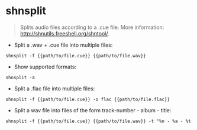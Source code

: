 # shnsplit

> Splits audio files according to a .cue file.
> More information: <http://shnutils.freeshell.org/shntool/>.

- Split a .wav + .cue file into multiple files:

`shnsplit -f {{path/to/file.cue}} {{path/to/file.wav}}`

- Show supported formats:

`shnsplit -a`

- Split a .flac file into multiple files:

`shnsplit -f {{path/to/file.cue}} -o flac {{path/to/file.flac}}`

- Split a wav file into files of the form track-number - album - title:

`shnsplit -f {{path/to/file.cue}} {{path/to/file.wav}} -t "%n - %a - %t`
